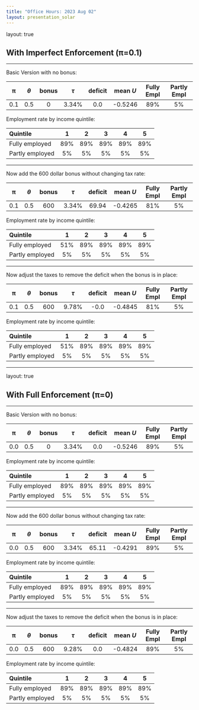 ```yaml
---
title: "Office Hours: 2023 Aug 02"
layout: presentation_solar
---
```


<!--
class:middle


# Office Hours: August 02, 2023 

Robert Winslow
-->

<!------->



layout: true

## With Imperfect Enforcement (π=0.1)

---


Basic Version with no bonus:

| π | $\theta$ | bonus | $\tau$ | deficit | mean $U$ | Fully Empl | Partly Empl |
|:-:|:-:|:-:|:-:|:-:|:-:|:-:|:-:|
| 0.1 | 0.5 | 0 | 3.34% | 0.0 | -0.5246 | 89% | 5% |

Employment rate by income quintile:

| Quintile | 1 | 2 | 3 | 4 | 5 |
|:--|:-:|:-:|:-:|:-:|:-:|
| Fully employed  | 89% | 89% | 89% | 89% | 89% |
| Partly employed | 5% | 5% | 5% | 5% | 5% |


---


Now add the 600 dollar bonus without changing tax rate:

| π | $\theta$ | bonus | $\tau$ | deficit | mean $U$ | Fully Empl | Partly Empl |
|:-:|:-:|:-:|:-:|:-:|:-:|:-:|:-:|
| 0.1 | 0.5 | 600 | 3.34% | 69.94 | -0.4265 | 81% | 5% |

Employment rate by income quintile:

| Quintile | 1 | 2 | 3 | 4 | 5 |
|:--|:-:|:-:|:-:|:-:|:-:|
| Fully employed  | 51% | 89% | 89% | 89% | 89% |
| Partly employed | 5% | 5% | 5% | 5% | 5% |


---


Now adjust the taxes to remove the deficit when the bonus is in place:

| π | $\theta$ | bonus | $\tau$ | deficit | mean $U$ | Fully Empl | Partly Empl |
|:-:|:-:|:-:|:-:|:-:|:-:|:-:|:-:|
| 0.1 | 0.5 | 600 | 9.78% | -0.0 | -0.4845 | 81% | 5% |

Employment rate by income quintile:

| Quintile | 1 | 2 | 3 | 4 | 5 |
|:--|:-:|:-:|:-:|:-:|:-:|
| Fully employed  | 51% | 89% | 89% | 89% | 89% |
| Partly employed | 5% | 5% | 5% | 5% | 5% |










---

layout: true

## With Full Enforcement (π=0)

---


Basic Version with no bonus:

| π | $\theta$ | bonus | $\tau$ | deficit | mean $U$ | Fully Empl | Partly Empl |
|:-:|:-:|:-:|:-:|:-:|:-:|:-:|:-:|
| 0.0 | 0.5 | 0 | 3.34% | 0.0 | -0.5246 | 89% | 5% |

Employment rate by income quintile:

| Quintile | 1 | 2 | 3 | 4 | 5 |
|:--|:-:|:-:|:-:|:-:|:-:|
| Fully employed  | 89% | 89% | 89% | 89% | 89% |
| Partly employed | 5% | 5% | 5% | 5% | 5% |


---


Now add the 600 dollar bonus without changing tax rate:

| π | $\theta$ | bonus | $\tau$ | deficit | mean $U$ | Fully Empl | Partly Empl |
|:-:|:-:|:-:|:-:|:-:|:-:|:-:|:-:|
| 0.0 | 0.5 | 600 | 3.34% | 65.11 | -0.4291 | 89% | 5% |

Employment rate by income quintile:

| Quintile | 1 | 2 | 3 | 4 | 5 |
|:--|:-:|:-:|:-:|:-:|:-:|
| Fully employed  | 89% | 89% | 89% | 89% | 89% |
| Partly employed | 5% | 5% | 5% | 5% | 5% |


---


Now adjust the taxes to remove the deficit when the bonus is in place:

| π | $\theta$ | bonus | $\tau$ | deficit | mean $U$ | Fully Empl | Partly Empl |
|:-:|:-:|:-:|:-:|:-:|:-:|:-:|:-:|
| 0.0 | 0.5 | 600 | 9.28% | 0.0 | -0.4824 | 89% | 5% |

Employment rate by income quintile:

| Quintile | 1 | 2 | 3 | 4 | 5 |
|:--|:-:|:-:|:-:|:-:|:-:|
| Fully employed  | 89% | 89% | 89% | 89% | 89% |
| Partly employed | 5% | 5% | 5% | 5% | 5% |


